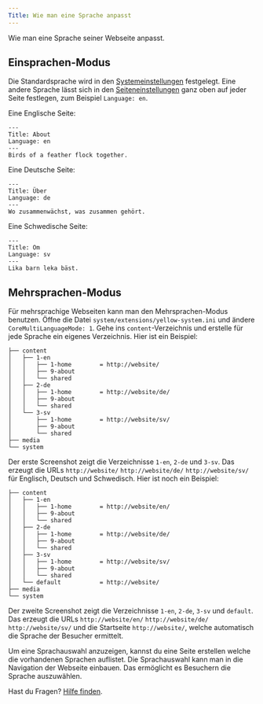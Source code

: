 ```yaml
---
Title: Wie man eine Sprache anpasst
---
```

Wie man eine Sprache seiner Webseite anpasst.


## Einsprachen-Modus

Die Standardsprache wird in den [Systemeinstellungen](how-to-change-the-system#systemeinstellungen) festgelegt. Eine andere Sprache lässt sich in den [Seiteneinstellungen](how-to-change-the-system#seiteneinstellungen) ganz oben auf jeder Seite festlegen, zum Beispiel `Language: en`. 

Eine Englische Seite:

```
---
Title: About
Language: en
---
Birds of a feather flock together.
```

Eine Deutsche Seite:

```
---
Title: Über
Language: de
---
Wo zusammenwächst, was zusammen gehört.
```

Eine Schwedische Seite:

```
---
Title: Om
Language: sv
---
Lika barn leka bäst.
```

## Mehrsprachen-Modus

Für mehrsprachige Webseiten kann man den Mehrsprachen-Modus benutzen. Öffne die Datei `system/extensions/yellow-system.ini` und ändere `CoreMultiLanguageMode: 1`. Gehe ins `content`-Verzeichnis und erstelle für jede Sprache ein eigenes Verzeichnis. Hier ist ein Beispiel:

```
├── content               
│   ├── 1-en              
│   │   ├── 1-home        = http://website/
│   │   ├── 9-about
│   │   └── shared    
│   ├── 2-de              
│   │   ├── 1-home        = http://website/de/
│   │   ├── 9-about
│   │   └── shared    
│   └── 3-sv              
│       ├── 1-home        = http://website/sv/
│       ├── 9-about
│       └── shared    
├── media                 
└── system                
```

Der erste Screenshot zeigt die Verzeichnisse `1-en`, `2-de` und `3-sv`. Das erzeugt die URLs `http://website/` `http://website/de/` `http://website/sv/` für Englisch, Deutsch und Schwedisch. Hier ist noch ein Beispiel:

```
├── content               
│   ├── 1-en              
│   │   ├── 1-home        = http://website/en/
│   │   ├── 9-about
│   │   └── shared    
│   ├── 2-de              
│   │   ├── 1-home        = http://website/de/
│   │   ├── 9-about
│   │   └── shared    
│   ├── 3-sv              
│   │   ├── 1-home        = http://website/sv/
│   │   ├── 9-about
│   │   └── shared    
│   └── default           = http://website/       
├── media                 
└── system                
```

Der zweite Screenshot zeigt die Verzeichnisse `1-en`, `2-de`, `3-sv` und `default`. Das erzeugt die URLs `http://website/en/` `http://website/de/` `http://website/sv/` und die Startseite `http://website/`, welche automatisch die Sprache der Besucher ermittelt. 

Um eine Sprachauswahl anzuzeigen, kannst du eine Seite erstellen welche die vorhandenen Sprachen auflistet. Die Sprachauswahl kann man in die Navigation der Webseite einbauen. Das ermöglicht es Besuchern die Sprache auszuwählen.

Hast du Fragen? [Hilfe finden](.).
